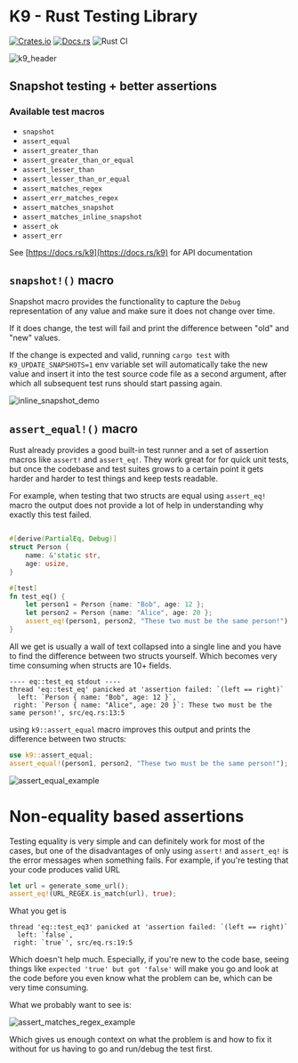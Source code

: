 # K9 - Rust Testing Library

[![Crates.io][crates-badge]][crates-url]
[![Docs.rs][docs-badge]][docs-url]
![Rust CI](https://github.com/aaronabramov/k9/workflows/Rust%20CI/badge.svg)

[crates-badge]: https://img.shields.io/crates/v/k9.svg
[crates-url]: https://crates.io/crates/k9
[docs-badge]: https://docs.rs/k9/badge.svg
[docs-url]: https://docs.rs/k9

![k9_header](https://user-images.githubusercontent.com/940133/98482607-2140c200-21c8-11eb-84f0-af488323a49a.png)

## Snapshot testing + better assertions

### Available test macros

- `snapshot`
- `assert_equal`
- `assert_greater_than`
- `assert_greater_than_or_equal`
- `assert_lesser_than`
- `assert_lesser_than_or_equal`
- `assert_matches_regex`
- `assert_err_matches_regex`
- `assert_matches_snapshot`
- `assert_matches_inline_snapshot`
- `assert_ok`
- `assert_err`

See [https://docs.rs/k9](https://docs.rs/k9) for API documentation


## `snapshot!()` macro

Snapshot macro provides the functionality to capture the `Debug` representation
of any value and make sure it does not change over time. 

If it does change, the test will fail and print the difference between "old" and
"new" values.

If the change is expected and valid, running `cargo test` with
`K9_UPDATE_SNAPSHOTS=1` env variable set will automatically take the new value
and insert it into the test source code file as a second argument, after which
all subsequent test runs should start passing again.

![inline_snapshot_demo](https://user-images.githubusercontent.com/940133/102737400-ed030a00-430c-11eb-90ac-66d4d24c9acd.gif)


## `assert_equal!()` macro

Rust already provides a good built-in test runner and a set of assertion macros like `assert!` and `assert_eq!`.
They work great for for quick unit tests, but once the codebase and test suites grows to a certain point it gets
harder and harder to test things and keep tests readable.


For example, when testing that two structs are equal using `assert_eq!` macro the output does not provide a lot of help
in understanding why exactly this test failed.

```rust

#[derive(PartialEq, Debug)]
struct Person {
    name: &'static str,
    age: usize,
}

#[test]
fn test_eq() {
    let person1 = Person {name: "Bob", age: 12 };
    let person2 = Person {name: "Alice", age: 20 };
    assert_eq!(person1, person2, "These two must be the same person!");
}
```

All we get is usually a wall of text collapsed into a single line and you have to find the difference between two structs yourself. Which becomes very time consuming when structs are 10+ fields.

```
---- eq::test_eq stdout ----
thread 'eq::test_eq' panicked at 'assertion failed: `(left == right)`
  left: `Person { name: "Bob", age: 12 }`,
 right: `Person { name: "Alice", age: 20 }`: These two must be the same person!', src/eq.rs:13:5
```

using `k9::assert_equal` macro improves this output and prints the difference between two structs:

```rust
use k9::assert_equal;
assert_equal!(person1, person2, "These two must be the same person!");
```

![assert_equal_example](https://user-images.githubusercontent.com/940133/84608052-35310380-ae76-11ea-97fe-751ee76a7735.png)

# Non-equality based assertions

Testing equality is very simple and can definitely work for most of the cases, but one of the disadvantages of only using `assert!` and `assert_eq!` is the error messages when something fails.
For example, if you're testing that your code produces valid URL

```rust
let url = generate_some_url();
assert_eq!(URL_REGEX.is_match(url), true);
```

What you get is

```
thread 'eq::test_eq3' panicked at 'assertion failed: `(left == right)`
  left: `false`,
 right: `true`', src/eq.rs:19:5
```

Which doesn't help much. Especially, if you're new to the code base, seeing things like `expected 'true' but got 'false'` will make you go and look at the code before you even know what the problem can be, which can be very time consuming.

What we probably want to see is:

![assert_matches_regex_example](https://user-images.githubusercontent.com/940133/84608051-35310380-ae76-11ea-87c8-c7c8b9ee3903.png)

Which gives us enough context on what the problem is and how to fix it without for us having to go and run/debug the test first.

